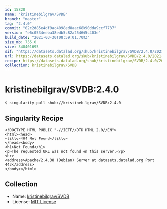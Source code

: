 ```yaml
---
id: 15820
name: "kristinebilgrav/SVDB"
branch: "master"
tag: "2.4.0"
commit: "02c2d85e4df9ac4098ed8aac68b90dda9ccf7737"
version: "e6c0534eeba38edb5c82a254665c403e"
build_date: "2021-03-30T08:59:01.708Z"
size_mb: 755.0
size: 348401695
sif: "https://datasets.datalad.org/shub/kristinebilgrav/SVDB/2.4.0/2021-03-30-02c2d85e-e6c0534e/e6c0534eeba38edb5c82a254665c403e.sif"
url: https://datasets.datalad.org/shub/kristinebilgrav/SVDB/2.4.0/2021-03-30-02c2d85e-e6c0534e/
recipe: https://datasets.datalad.org/shub/kristinebilgrav/SVDB/2.4.0/2021-03-30-02c2d85e-e6c0534e/Singularity
collection: kristinebilgrav/SVDB
---
```


# kristinebilgrav/SVDB:2.4.0

```bash
$ singularity pull shub://kristinebilgrav/SVDB:2.4.0
```

## Singularity Recipe

```singularity
<!DOCTYPE HTML PUBLIC "-//IETF//DTD HTML 2.0//EN">
<html><head>
<title>404 Not Found</title>
</head><body>
<h1>Not Found</h1>
<p>The requested URL was not found on this server.</p>
<hr>
<address>Apache/2.4.38 (Debian) Server at datasets.datalad.org Port 443</address>
</body></html>
```

## Collection

 - Name: [kristinebilgrav/SVDB](https://github.com/kristinebilgrav/SVDB)
 - License: [MIT License](https://api.github.com/licenses/mit)

